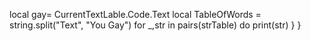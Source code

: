 
local gay= CurrentTextLable.Code.Text
local TableOfWords = string.split("Text", "You Gay")
for _,str in pairs(strTable) do
   print(str)
}
  }
